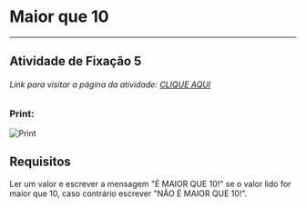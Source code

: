 # Maior que 10  

---

## Atividade de Fixação 5  

###### Link para visitar a página da atividade: [CLIQUE AQUI](http://htmlpreview.github.io/?)

### Print:

![Print]()

## Requisitos

Ler um valor e escrever a mensagem "É MAIOR QUE 10!" se o valor lido for maior que 10, caso contrário escrever "NÃO É MAIOR QUE 10!".  
 